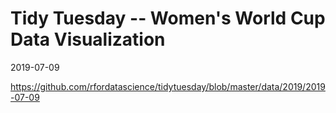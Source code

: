 # Tidy Tuesday -- Women's World Cup Data Visualization
2019-07-09

https://github.com/rfordatascience/tidytuesday/blob/master/data/2019/2019-07-09
